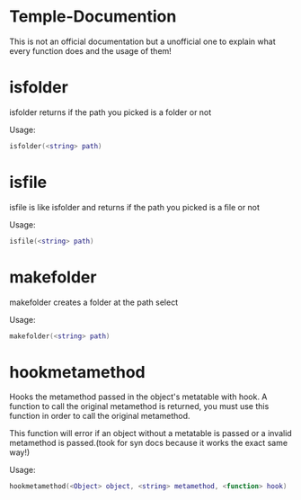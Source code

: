 # Temple-Documention

This is not an official documentation but a unofficial one to explain what every function does and the usage of them!

# isfolder

isfolder returns if the path you picked is a folder or not

Usage:
```lua
isfolder(<string> path)
```

# isfile

isfile is like isfolder and returns if the path you picked is a file or not

Usage:
```lua
isfile(<string> path)
```

# makefolder

makefolder creates a folder at the path select

Usage:
```lua
makefolder(<string> path)
```

# hookmetamethod

Hooks the metamethod passed in the object's metatable with hook. A function to call the original metamethod is returned, you must use this function in order to call the original metamethod.

This function will error if an object without a metatable is passed or a invalid metamethod is passed.(took for syn docs because it works the exact same way!)

Usage:
```lua
hookmetamethod(<Object> object, <string> metamethod, <function> hook)
```
